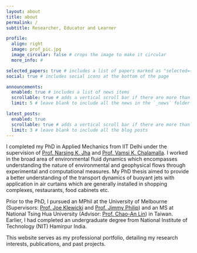 ```yaml
---
layout: about
title: about
permalink: /
subtitle: Researcher, Educator and Learner

profile:
  align: right
  image: prof_pic.jpg
  image_circular: false # crops the image to make it circular
  more_info: #

selected_papers: true # includes a list of papers marked as "selected={true}"
social: true # includes social icons at the bottom of the page

announcements:
  enabled: true # includes a list of news items
  scrollable: true # adds a vertical scroll bar if there are more than 3 news items
  limit: 5 # leave blank to include all the news in the `_news` folder

latest_posts:
  enabled: true
  scrollable: true # adds a vertical scroll bar if there are more than 3 new posts items
  limit: 3 # leave blank to include all the blog posts
---
```


I completed my PhD in Applied Mechanics from IIT Delhi under the supervision of [Prof. Narsing K. Jha](https://narsingjha.github.io/) and [Prof. Vamsi K. Chalamalla](https://sites.google.com/site/vkchalama/). I worked in the broad area of environmental fluid dynamics which encompasses understanding the nature of environmental and geophysical flows through experimental and computational measures. My PhD thesis aimed to provide a better understanding of the transport dynamics of buoyant jets with application in air curtains which are generally installed in shopping complexes, restaurants, food cabinets etc.

Prior to the PhD, I pursued an MPhil at the University of Melbourne (Supervisors: [Prof. Joe Klewicki](https://findanexpert.unimelb.edu.au/profile/370500-joseph-klewicki) and [Prof. Jimmy Philip](https://findanexpert.unimelb.edu.au/profile/382360-jimmy-philip)) and an MS at National Tsing Hua University (Advisor: [Prof. Chao-An Lin](https://pme.site.nthu.edu.tw/p/406-1308-73995,r4027.php?Lang=en)) in Taiwan. Earlier, I had completed an undergraduate degree from National Institute of Technology (NIT) Hamirpur India.

This website serves as my professional portfolio, detailing my research interests, publications, and past projects.